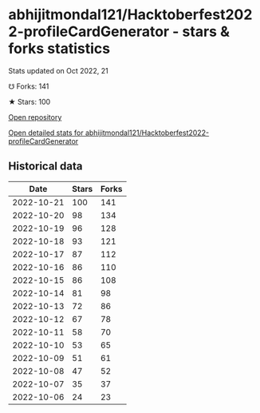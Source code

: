 # abhijitmondal121/Hacktoberfest2022-profileCardGenerator - stars & forks statistics

Stats updated on Oct 2022, 21

☋ Forks: 141

★ Stars: 100

[Open repository](https://github.com/abhijitmondal121/Hacktoberfest2022-profileCardGenerator)

[Open detailed stats for abhijitmondal121/Hacktoberfest2022-profileCardGenerator](https://reviewgithub.com/rep/abhijitmondal121/Hacktoberfest2022-profileCardGenerator)

## Historical data
| Date | Stars | Forks |
|------|-------|-------|
| 2022-10-21 | 100 | 141 | 
| 2022-10-20 | 98 | 134 | 
| 2022-10-19 | 96 | 128 | 
| 2022-10-18 | 93 | 121 | 
| 2022-10-17 | 87 | 112 | 
| 2022-10-16 | 86 | 110 | 
| 2022-10-15 | 86 | 108 | 
| 2022-10-14 | 81 | 98 | 
| 2022-10-13 | 72 | 86 | 
| 2022-10-12 | 67 | 78 | 
| 2022-10-11 | 58 | 70 | 
| 2022-10-10 | 53 | 65 | 
| 2022-10-09 | 51 | 61 | 
| 2022-10-08 | 47 | 52 | 
| 2022-10-07 | 35 | 37 | 
| 2022-10-06 | 24 | 23 | 

